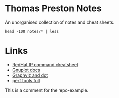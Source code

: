 # Thomas Preston Notes
An unorganised collection of notes and cheat sheets.

    head -100 notes/* | less

# Links
- [RedHat IP command cheatsheet](https://access.redhat.com/sites/default/files/attachments/rh_ip_command_cheatsheet_1214_jcs_print.pdf)
- [Gnuplot docs](http://www.gnuplot.info/docs_5.2/Gnuplot_5.2.pdf)
- [Graphviz and dot](https://www.graphviz.org/pdf/dotguide.pdf)
- [perf tools full](http://www.brendangregg.com/Perf/linux_perf_tools_full.png)

This is a comment for the repo-example.
